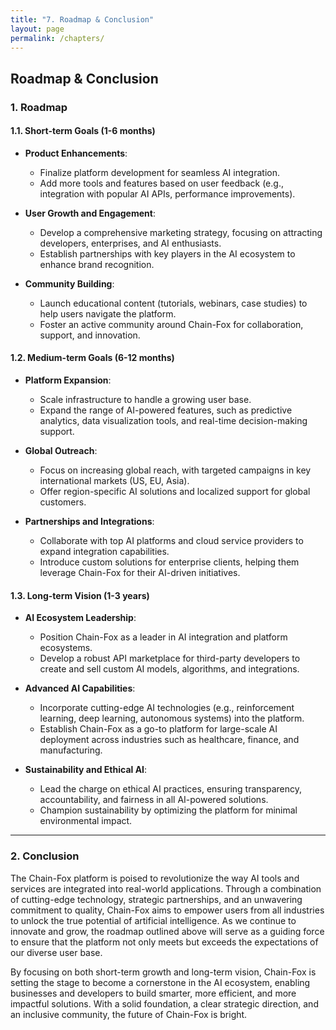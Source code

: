 ```yaml
---
title: "7. Roadmap & Conclusion"
layout: page
permalink: /chapters/
---
```


## **Roadmap & Conclusion**

### **1. Roadmap**

#### **1.1. Short-term Goals (1-6 months)**

* **Product Enhancements**:

    * Finalize platform development for seamless AI integration.
    * Add more tools and features based on user feedback (e.g., integration with popular AI APIs, performance improvements).
* **User Growth and Engagement**:

    * Develop a comprehensive marketing strategy, focusing on attracting developers, enterprises, and AI enthusiasts.
    * Establish partnerships with key players in the AI ecosystem to enhance brand recognition.
* **Community Building**:

    * Launch educational content (tutorials, webinars, case studies) to help users navigate the platform.
    * Foster an active community around Chain-Fox for collaboration, support, and innovation.

#### **1.2. Medium-term Goals (6-12 months)**

* **Platform Expansion**:

    * Scale infrastructure to handle a growing user base.
    * Expand the range of AI-powered features, such as predictive analytics, data visualization tools, and real-time decision-making support.
* **Global Outreach**:

    * Focus on increasing global reach, with targeted campaigns in key international markets (US, EU, Asia).
    * Offer region-specific AI solutions and localized support for global customers.
* **Partnerships and Integrations**:

    * Collaborate with top AI platforms and cloud service providers to expand integration capabilities.
    * Introduce custom solutions for enterprise clients, helping them leverage Chain-Fox for their AI-driven initiatives.

#### **1.3. Long-term Vision (1-3 years)**

* **AI Ecosystem Leadership**:

    * Position Chain-Fox as a leader in AI integration and platform ecosystems.
    * Develop a robust API marketplace for third-party developers to create and sell custom AI models, algorithms, and integrations.
* **Advanced AI Capabilities**:

    * Incorporate cutting-edge AI technologies (e.g., reinforcement learning, deep learning, autonomous systems) into the platform.
    * Establish Chain-Fox as a go-to platform for large-scale AI deployment across industries such as healthcare, finance, and manufacturing.
* **Sustainability and Ethical AI**:

    * Lead the charge on ethical AI practices, ensuring transparency, accountability, and fairness in all AI-powered solutions.
    * Champion sustainability by optimizing the platform for minimal environmental impact.

---

### **2. Conclusion**

The Chain-Fox platform is poised to revolutionize the way AI tools and services are integrated into real-world applications. Through a combination of cutting-edge technology, strategic partnerships, and an unwavering commitment to quality, Chain-Fox aims to empower users from all industries to unlock the true potential of artificial intelligence. As we continue to innovate and grow, the roadmap outlined above will serve as a guiding force to ensure that the platform not only meets but exceeds the expectations of our diverse user base.

By focusing on both short-term growth and long-term vision, Chain-Fox is setting the stage to become a cornerstone in the AI ecosystem, enabling businesses and developers to build smarter, more efficient, and more impactful solutions. With a solid foundation, a clear strategic direction, and an inclusive community, the future of Chain-Fox is bright.
